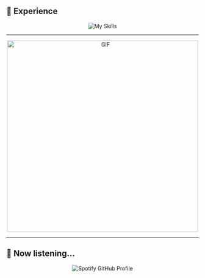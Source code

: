 ## 🚀 Experience

<p align="center">
    <img src="https://skillicons.dev/icons?i=github,mongodb,mysql,java,spring,js,nodejs,react,express,html,css,php" alt="My Skills">
</p>

---


<p align="center">
    <img height="500" src="https://media4.giphy.com/media/v1.Y2lkPTc5MGI3NjExcnJ3ZGY2ZGw5bGs0bW9vOWpnZWI2em5zZjRjYXkwMjhyd2VvMDRkcyZlcD12MV9pbnRlcm5hbF9naWZfYnlfaWQmY3Q9Zw/gFPxNhzEWdFCCRAqf0/giphy.gif" alt="GIF">
</p>

---

## 🎵 Now listening...

<p align="center">
<img src="https://spotify-github-profile.kittinanx.com/api/view?uid=2qo7usk4528tcpkpphg41jmf8&cover_image=true&theme=novatorem&show_offline=false&background_color=121212&interchange=false&bar_color=53b14f&bar_color_cover=true" alt="Spotify GitHub Profile">
</p>
